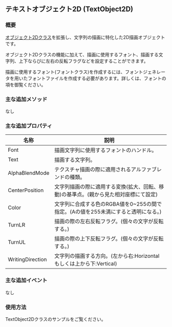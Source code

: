 ## テキストオブジェクト2D (TextObject2D)

### 概要

[オブジェクト2Dクラス](./Object2D.md)を拡張し、文字列の描画に特化した2D描画オブジェクトです。

オブジェクト2Dクラスの機能に加えて、描画に使用するフォント、描画する文字列、上下ならびに左右の反転フラグなどを設定することができます。

描画に使用するフォント(フォントクラス)を作成するには、フォントジェネレータを用いたフォントファイルを作成する必要があります。詳しくは、フォントの項を御覧ください。

### 主な追加メソッド

なし

### 主な追加プロパティ

| 名称 | 説明 |
|---|---|
| Font | 描画文字列に使用するフォントのハンドル。 |
| Text | 描画する文字列。 |
| AlphaBlendMode | テクスチャ描画の際に適用されるアルファブレンドの種類。 |
| CenterPosition | 文字列描画の際に適用する変換(拡大、回転、移動)の基準点。(親から見た相対座標にて設定) |
| Color | 文字列に合成する色のRGBA値を0~255の間で指定。(Aの値を255未満にすると透明になる。)|
| TurnLR | 描画の際の左右反転フラグ。(個々の文字が反転する。) |
| TurnUL | 描画の際の上下反転フラグ。(個々の文字が反転する。) |
| WritingDirection | 文字列の描画する方向。(左から右:Horizontalもしくは上から下:Vertical) |

### 主な追加イベント

なし

### 使用方法

TextObject2Dクラスのサンプルをご覧ください。
